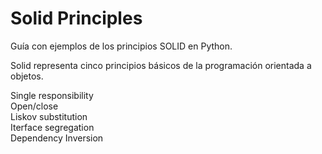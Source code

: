 # Solid Principles
Guía con ejemplos de los principios SOLID en Python.

Solid representa cinco principios básicos de la programación orientada a objetos.

Single responsibility  
Open/close  
Liskov substitution  
Iterface segregation  
Dependency Inversion  
